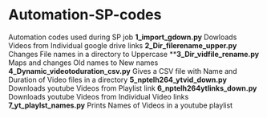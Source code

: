 # Automation-SP-codes
Automation codes used during SP job
**1_import_gdown.py** 
Dowloads Videos from Individual google drive links
**2_Dir_filerename_upper.py**
Changes File names in a directory to Uppercase
****3_Dir_vidfile_rename.py**
Maps and changes Old names to New names
**4_Dynamic_videotoduration_csv.py**
Gives a CSV file with Name and Duration of Video files in a directory
**5_nptelh264_ytvid_down.py**
Downloads youtube Videos from Playlist link
**6_nptelh264ytlinks_down.py**
Downloads youtube Videos from Individual Video links
**7_yt_playlst_names.py**
Prints Names of Videos in a youtube playlist
